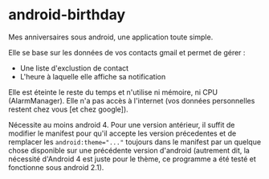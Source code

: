android-birthday
================

Mes anniversaires sous android, une application toute simple.

Elle se base sur les données de vos contacts gmail et permet de gérer :
* Une liste d'exclustion de contact 
* L'heure à laquelle elle affiche sa notification

Elle est éteinte le reste du temps et n'utilise ni mémoire, ni CPU (AlarmManager). Elle n'a pas accès à l'internet (vos données personnelles restent chez vous [et chez google]). 


Nécessite au moins android 4. Pour une version antérieur, il suffit de modifier le manifest pour qu'il accepte les version précedentes et de remplacer les `android:theme="..."` toujours dans le manifest par un quelque chose disponible sur une précédente version d'android (autrement dit, la nécessité d'Android 4 est juste pour le thème, ce programme a été testé et fonctionne sous android 2.1).
